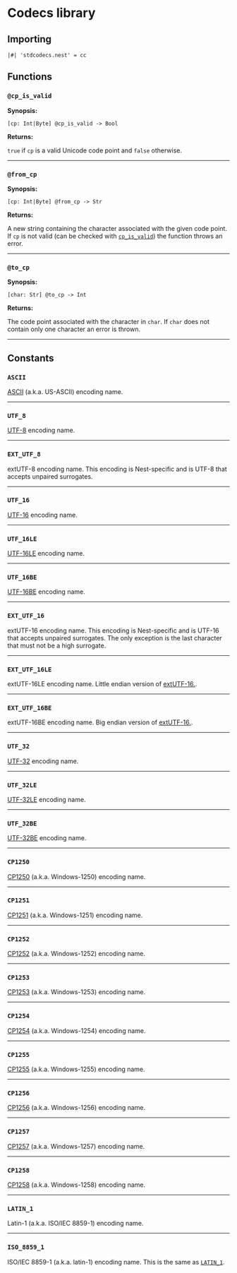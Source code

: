 # Codecs library

## Importing

```nest
|#| 'stdcodecs.nest' = cc
```

## Functions

### `@cp_is_valid`

**Synopsis:**

```nest
[cp: Int|Byte] @cp_is_valid -> Bool
```

**Returns:**

`true` if `cp` is a valid Unicode code point and `false` otherwise.

---

### `@from_cp`

**Synopsis:**

```nest
[cp: Int|Byte] @from_cp -> Str
```

**Returns:**

A new string containing the character associated with the given code point. If
`cp` is not valid (can be checked with
[`cp_is_valid`](codecs_library.md#cp_is_valid)) the function throws an error.

---

### `@to_cp`

**Synopsis:**

```nest
[char: Str] @to_cp -> Int
```

**Returns:**

The code point associated with the character in `char`. If `char` does not
contain only one character an error is thrown.

---

## Constants

### `ASCII`

[ASCII](https://en.wikipedia.org/wiki/ASCII) (a.k.a. US-ASCII) encoding name.

---

### `UTF_8`

[UTF-8](https://en.wikipedia.org/wiki/UTF-8) encoding name.

---

### `EXT_UTF_8`

extUTF-8 encoding name. This encoding is Nest-specific and is UTF-8 that
accepts unpaired surrogates.

---

### `UTF_16`

[UTF-16](https://en.wikipedia.org/wiki/UTF-16) encoding name.

---

### `UTF_16LE`

[UTF-16LE](https://en.wikipedia.org/wiki/UTF-16#Byte-order_encoding_schemes)
encoding name.

---

### `UTF_16BE`

[UTF-16BE](https://en.wikipedia.org/wiki/UTF-16#Byte-order_encoding_schemes)
encoding name.

---

### `EXT_UTF_16`

extUTF-16 encoding name. This encoding is Nest-specific and is UTF-16 that
accepts unpaired surrogates. The only exception is the last character that
must not be a high surrogate.

---

### `EXT_UTF_16LE`

extUTF-16LE encoding name. Little endian version of
[extUTF-16.](codecs_library.md#ext_utf_16).

---

### `EXT_UTF_16BE`

extUTF-16BE encoding name. Big endian version of
[extUTF-16.](codecs_library.md#ext_utf_16).

---

### `UTF_32`

[UTF-32](https://en.wikipedia.org/wiki/UTF-32) encoding name.

---

### `UTF_32LE`

[UTF-32LE](https://en.wikipedia.org/wiki/UTF-32) encoding name.

---

### `UTF_32BE`

[UTF-32BE](https://en.wikipedia.org/wiki/UTF-32) encoding name.

---

### `CP1250`

[CP1250](https://en.wikipedia.org/wiki/Windows-1250) (a.k.a. Windows-1250)
encoding name.

---

### `CP1251`

[CP1251](https://en.wikipedia.org/wiki/Windows-1251) (a.k.a. Windows-1251)
encoding name.

---

### `CP1252`

[CP1252](https://en.wikipedia.org/wiki/Windows-1252) (a.k.a. Windows-1252)
encoding name.

---

### `CP1253`

[CP1253](https://en.wikipedia.org/wiki/Windows-1253) (a.k.a. Windows-1253)
encoding name.

---

### `CP1254`

[CP1254](https://en.wikipedia.org/wiki/Windows-1254) (a.k.a. Windows-1254)
encoding name.

---

### `CP1255`

[CP1255](https://en.wikipedia.org/wiki/Windows-12505) (a.k.a. Windows-1255)
encoding name.

---

### `CP1256`

[CP1256](https://en.wikipedia.org/wiki/Windows-1256) (a.k.a. Windows-1256)
encoding name.

---

### `CP1257`

[CP1257](https://en.wikipedia.org/wiki/Windows-1257) (a.k.a. Windows-1257)
encoding name.

---

### `CP1258`

[CP1258](https://en.wikipedia.org/wiki/Windows-1258) (a.k.a. Windows-1258)
encoding name.

---

### `LATIN_1`

Latin-1 (a.k.a. ISO/IEC 8859-1) encoding name.

---

### `ISO_8859_1`

ISO/IEC 8859-1 (a.k.a. latin-1) encoding name. This is the same as
[`LATIN_1`](codecs_library.md#latin_1).
